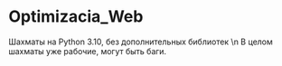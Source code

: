 # Optimizacia_Web
Шахматы на Python 3.10, без дополнительных библиотек \n
В целом шахматы уже рабочие, могут быть баги.
